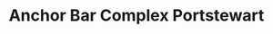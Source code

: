 ---
title: "Anchor Bar Complex Portstewart"
address: "The Anchor Bar, Portstewart, 86-87 The Promenade, Portstewart, Co. Derry, BT55 7AG"
tel: "+44 (0)28 7083 2003"
county: "Derry"
category: "Pubs"
type: "Content"
lat: "55.18360900878906"
lng: "-6.718277931213379"
---